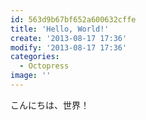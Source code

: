 ```yaml
---
id: 563d9b67bf652a600632cffe
title: 'Hello, World!'
create: '2013-08-17 17:36'
modify: '2013-08-17 17:36'
categories:
  - Octopress
image: ''
---
```


こんにちは、世界！
